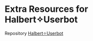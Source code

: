 # Extra Resources for Halbert✧Userbot
Repository [Halbert✧Userbot](https://github.com/RidwanMusicProject/UserbotRdwn)
